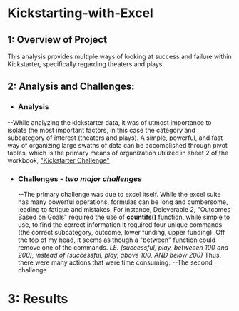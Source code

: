 # Kickstarting-with-Excel
  ## 1: Overview of Project
  This analysis provides multiple ways of looking at success and failure within Kickstarter, specifically regarding theaters and plays.
  ## 2: Analysis and Challenges:
  - ### **Analysis**
   --While analyzing the kickstarter data, it was of utmost importance to isolate the most important factors, in this case the category and subcategory of interest (theaters and plays). A simple, powerful, and fast way of organizing large swaths of data can be accomplished through pivot tables, which is the primary means of organization utilized in sheet 2 of the workbook, ["Kickstarter Challenge"](main/Kickstarter_Challenge.xlsx)
   - ### **Challenges** - *two major challenges*
      --The primary challenge was due to excel itself. While the excel suite has many powerful operations, formulas can be long and cumbersome, leading to fatigue and mistakes. For instance, Deleverable 2, "Outcomes Based on Goals" required the use of **countifs()** function, while simple to use, to find the correct information it required four unique commands (the correct subcategory, outcome, lower funding, upper funding). Off the top of my head, it seems as though a "between" function could remove one of the commands. 
      *I.E. (successful, play, betweeen 100 and 200), instead of (successful, play, above 100, AND below 200)*
    Thus, there were many actions that were time consuming. 
      --The second challenge 
 # 3: Results
